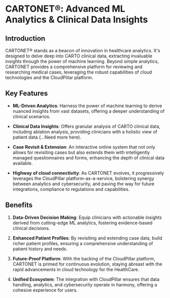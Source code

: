 # CARTONET®: Advanced ML Analytics & Clinical Data Insights

## Introduction
CARTONET® stands as a beacon of innovation in healthcare analytics. It's designed to delve deep into CARTO clinical data, extracting invaluable insights through the power of machine learning. Beyond simple analytics, CARTONET provides a comprehensive platform for reviewing and researching medical cases, leveraging the robust capabilities of cloud technologies and the CloudPillar platform.

## Key Features

- **ML-Driven Analytics**: Harness the power of machine learning to derive nuanced insights from vast datasets, offering a deeper understanding of clinical scenarios.
  
- **Clinical Data Insights**: Offers granular analysis of CARTO clinical data, including ablation analysis, providing clinicians with a holistic view of patient data (...Need more here).
  
- **Case Revisit & Extension**: An interactive online system that not only allows for revisiting cases but also extends them with intelligently managed questionnaires and forms, enhancing the depth of clinical data available.
  
- **Highway of cloud connectivity**: As CARTONET evolves, it progressively leverages the CloudPillar platform-as-a-service, bolstering synergy between analytics and cybersecurity, and paving the way for future integrations, compliance to regulations and capabilities.
  
## Benefits

1. **Data-Driven Decision Making**: Equip clinicians with actionable insights derived from cutting-edge ML analytics, fostering evidence-based clinical decisions.
  
2. **Enhanced Patient Profiles**: By revisiting and extending case data, build richer patient profiles, ensuring a comprehensive understanding of patient history and needs.
  
3. **Future-Proof Platform**: With the backing of the CloudPillar platform, CARTONET is primed for continuous evolution, staying abreast with the rapid advancements in cloud technology for the HealthCare.
  
4. **Unified Ecosystem**: The integration with CloudPillar ensures that data handling, analytics, and cybersecurity operate in harmony, offering a cohesive experience for users.
